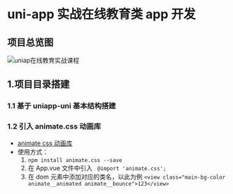 # uni-app 实战在线教育类 app 开发

## 项目总览图

![uniap在线教育实战课程 ](https://www.uniapper.com/wp-content/uploads/2021/10/076b9318be594246829df6b39e5243a3.webp)

## 1.项目目录搭建

### 1.1 基于 uniapp-uni 基本结构搭建

### 1.2 引入 animate.css 动画库

- [animate css 动画库](https://animate.style/)
- 使用方式：
  1. `npm install animate.css --save`
  2. 在 App.vue 文件中引入 ` @import 'animate.css';`
  3. 在 dom 元素中添加对应的类名，以此为例 `<view class="main-bg-color animate__animated animate__bounce">123</view>`
